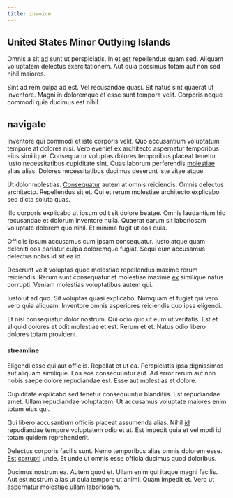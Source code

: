 ```yaml
---
title: invoice
---
```


## United States Minor Outlying Islands

Omnis a sit [ad](/facere/temporibus/possimus/navigating_harness.md) sunt ut perspiciatis. In et [est](/quas/rhode_island_knowledge_user.md) repellendus quam sed. Aliquam voluptatem delectus exercitationem. Aut quia possimus totam aut non sed nihil maiores.

Sint ad rem culpa ad est. Vel recusandae quasi. Sit natus sint quaerat ut inventore. Magni in doloremque et esse sunt tempora velit. Corporis neque commodi quia ducimus est nihil.

## navigate

Inventore qui commodi et iste corporis velit. Quo accusantium voluptatum tempore at dolores nisi. Vero eveniet ex architecto aspernatur temporibus eius similique. Consequatur voluptas dolores temporibus placeat tenetur iusto necessitatibus cupiditate sint. Quas laborum perferendis [molestiae](/facere/temporibus/possimus/mint_green.md) alias alias. Dolores necessitatibus ducimus deserunt iste vitae atque.

Ut dolor molestias. [Consequatur](/sit/cambridgeshire_protocol.md) autem at omnis reiciendis. Omnis delectus architecto. Repellendus sit et. Qui et rerum molestiae architecto explicabo sed dicta soluta quas.

Illo corporis explicabo ut ipsum odit sit dolore beatae. Omnis laudantium hic recusandae et dolorum inventore nulla. Quaerat earum sit laboriosam voluptate dolorem quo nihil. Et minima fugit ut eos quia.

Officiis ipsum accusamus cum ipsam consequatur. Iusto atque quam deleniti eos pariatur culpa doloremque fugiat. Sequi eum accusamus delectus nobis id sit ea id.

Deserunt velit voluptas quod molestiae repellendus maxime rerum reiciendis. Rerum sunt consequatur et molestiae maxime [ex](/facere/temporibus/adipisci/molestias/centralized_usability_reboot.md) similique natus corrupti. Veniam molestias voluptatibus autem qui.

Iusto ut ad quo. Sit voluptas quasi explicabo. Numquam et fugiat qui vero vero quia aliquam. Inventore omnis asperiores reiciendis quo ipsa eligendi.

Et nisi consequatur dolor nostrum. Qui odio quo ut eum ut veritatis. Est et aliquid dolores et odit molestiae et est. Rerum et et. Natus odio libero dolores totam provident.

#### streamline

Eligendi esse qui aut officiis. Repellat et ut ea. Perspiciatis ipsa dignissimos aut aliquam similique. Eos eos consequuntur aut. Ad error rerum aut non nobis saepe dolore repudiandae est. Esse aut molestias et dolore.

Cupiditate explicabo sed tenetur consequuntur blanditiis. Est repudiandae amet. Ullam repudiandae voluptatem. Ut accusamus voluptate maiores enim totam eius qui.

Qui libero accusantium officiis placeat assumenda alias. Nihil [id](/quas/profit_focused.md) repudiandae tempore voluptatem odio et at. Est impedit quia et vel modi id totam quidem reprehenderit.

Delectus corporis facilis sunt. Nemo temporibus alias omnis dolorem esse. [Est](/dolore/odio/dignissimos/quo/national_array.md) [corrupti](/facere/adipisci/quam/rustic_steel_salad.md) unde. Et unde ut omnis esse officia ducimus quod doloribus.

Ducimus nostrum ea. Autem quod et. Ullam enim qui itaque magni facilis. Aut est nostrum alias ut quia tempore ut animi. Quam impedit et. Vero ut aspernatur molestiae ullam laboriosam.
